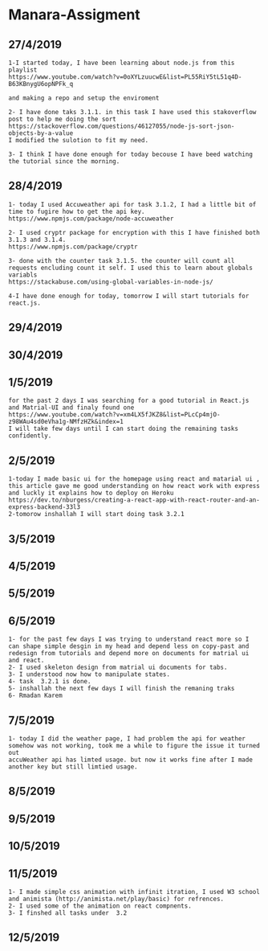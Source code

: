# Manara-Assigment

## 27/4/2019
	
	1-I started today, I have been learning about node.js from this playlist 
	https://www.youtube.com/watch?v=0oXYLzuucwE&list=PL55RiY5tL51q4D-B63KBnygU6opNPFk_q

	and making a repo and setup the enviroment

	2- I have done taks 3.1.1. in this task I have used this stakoverflow post to help me doing the sort 
	https://stackoverflow.com/questions/46127055/node-js-sort-json-objects-by-a-value
	I modified the sulotion to fit my need.

	3- I think I have done enough for today becouse I have beed watching the tutorial since the morning.

## 28/4/2019
	1- today I used Accuweather api for task 3.1.2, I had a little bit of time to fugire how to get the api key.
	https://www.npmjs.com/package/node-accuweather

	2- I used cryptr package for encryption with this I have finished both 3.1.3 and 3.1.4.
	https://www.npmjs.com/package/cryptr

	3- done with the counter task 3.1.5. the counter will count all requests encluding count it self. I used this to learn about globals variabls 
	https://stackabuse.com/using-global-variables-in-node-js/

	4-I have done enough for today, tomorrow I will start tutorials for react.js.

## 29/4/2019
## 30/4/2019
## 1/5/2019 
	for the past 2 days I was searching for a good tutorial in React.js and Matrial-UI and finaly found one 
	https://www.youtube.com/watch?v=xm4LX5fJKZ8&list=PLcCp4mjO-z98WAu4sd0eVha1g-NMfzHZk&index=1
	I will take few days until I can start doing the remaining tasks confidently.

## 2/5/2019 
	1-today I made basic ui for the homepage using react and matarial ui , this article gave me good understanding on how react work with express
	and luckly it explains how to deploy on Heroku  https://dev.to/nburgess/creating-a-react-app-with-react-router-and-an-express-backend-33l3
	2-tomorow inshallah I will start doing task 3.2.1

## 3/5/2019
## 4/5/2019
## 5/5/2019
## 6/5/2019
	1- for the past few days I was trying to understand react more so I can shape simple desgin in my head and depend less on copy-past and redesign from tutorials and depend more on documents for matrial ui and react.
	2- I used skeleton design from matrial ui documents for tabs.
	3- I understood now how to manipulate states.
	4- task  3.2.1 is done.
	5- inshallah the next few days I will finish the remaning traks
	6- Rmadan Karem 

## 7/5/2019 
	1- today I did the weather page, I had problem the api for weather somehow was not working, took me a while to figure the issue it turned out 
	accuWeather api has limted usage. but now it works fine after I made another key but still limtied usage. 

## 8/5/2019
## 9/5/2019
## 10/5/2019
## 11/5/2019
	1- I made simple css animation with infinit itration, I used W3 school and animista (http://animista.net/play/basic) for refrences.
	2- I used some of the animation on react compnents.
	3- I finshed all tasks under  3.2

## 12/5/2019